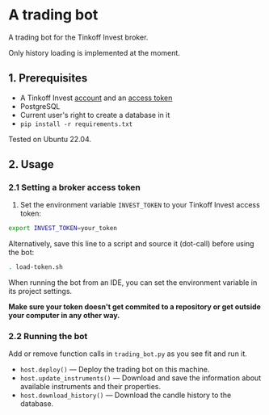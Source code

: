 # A trading bot

A trading bot for the Tinkoff Invest broker.

Only history loading is implemented at the moment.

## 1. Prerequisites
* A Tinkoff Invest [account](https://tinkoff.ru/invest) and an [access token](https://tinkoff.github.io/investAPI/token)
* PostgreSQL
* Current user's right to create a database in it
* `pip install -r requirements.txt`

Tested on Ubuntu 22.04.

## 2. Usage

### 2.1 Setting a broker access token 
1. Set the environment variable `INVEST_TOKEN` to your Tinkoff Invest access token:
```bash
export INVEST_TOKEN=your_token
```
Alternatively, save this line to a script and source it (dot-call) before using the bot:
```bash
. load-token.sh
```
When running the bot from an IDE, you can set the environment variable in its project settings.

**Make sure your token doesn't get commited to a repository or get outside your computer in any other way.**

### 2.2 Running the bot

Add or remove function calls in `trading_bot.py` as you see fit and run it.
* `host.deploy()` — Deploy the trading bot on this machine.
* `host.update_instruments()` — Download and save the information about available instruments and their properties.
* `host.download_history()` — Download the candle history to the database.
